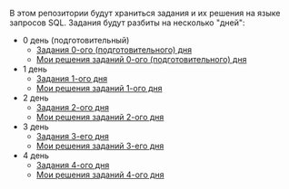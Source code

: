 В этом репозитории будут храниться задания и их решения на языке запросов SQL.
Задания будут разбиты на несколько "дней":

<ul>
  <!--00-->
  <li>
    0 день (подготовительный)
    <ul>
      <li> <a href="https://github.com/ArzimanOff/SQL_training_s21/blob/main/day_00/README_00.md"> Задания 0-ого (подготовительного) дня </a> </li>
      <li> <a href="https://github.com/ArzimanOff/SQL_training_s21/tree/main/day_00"> Мои решения заданий 0-ого (подготовительного) дня </a> </li>
    </ul>
  </li>

  <!--01-->
  <li>
    1 день
    <ul>
      <li> <a href="https://github.com/ArzimanOff/SQL_training_s21/blob/main/day_01/README_01.md"> Задания 1-ого дня </a> </li>
      <li> <a href="https://github.com/ArzimanOff/SQL_training_s21/tree/main/day_01"> Мои решения заданий 1-ого дня </a> </li>
    </ul>
  </li>

  <!--02-->
  <li>
    2 день
    <ul>
      <li> <a href="https://github.com/ArzimanOff/SQL_training_s21/blob/main/day_02/README_02.md"> Задания 2-ого дня </a> </li>
      <li> <a href="https://github.com/ArzimanOff/SQL_training_s21/tree/main/day_02"> Мои решения заданий 2-ого дня </a> </li>
    </ul>
  </li>

  <!--03-->
  <li>
    3 день
    <ul>
      <li> <a href="https://github.com/ArzimanOff/SQL_training_s21/blob/main/day_03/README_03.md"> Задания 3-его дня </a> </li>
      <li> <a href="https://github.com/ArzimanOff/SQL_training_s21/tree/main/day_03"> Мои решения заданий 3-его дня </a> </li>
    </ul>
  </li>

  <!--04-->
  <li>
    4 день
    <ul>
      <li> <a href="https://github.com/ArzimanOff/SQL_training_s21/blob/main/day_04/README_04.md"> Задания 4-ого дня </a> </li>
      <li> <a href="https://github.com/ArzimanOff/SQL_training_s21/tree/main/day_04"> Мои решения заданий 4-ого дня </a> </li>
    </ul>
  </li>
  
</ul>

